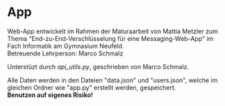 # App

Web-App entwickelt im Rahmen der Maturaarbeit von Mattia Metzler zum Thema "End-zu-End-Verschlüsselung für eine Messaging-Web-App" im Fach Informatik am Gymnasium Neufeld.  
Betreuende Lehrperson: Marco Schmalz

Unterstüzt durch _api_utils.py_, geschrieben von Marco Schmalz.

Alle Daten werden in den Dateien "data.json" und "users.json", welche im gleichen Ordner wie "app.py" erstellt werden, gespeichert.  
**Benutzen auf eigenes Risiko!**